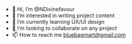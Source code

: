 - 👋 Hi, I’m @NDivinefavour
- 👀 I’m interested in writing project content
- 🌱 I’m currently learning UX/UI design
- 💞️ I’m looking to collaborate on any project
- 📫 How to reach me bluebagmart@gmail.com
<!---
NDivinefavour/NDivinefavour is a ✨ special ✨ repository because its `README.md` (this file) appears on your GitHub profile.
You can click the Preview link to take a look at your changes.
--->
